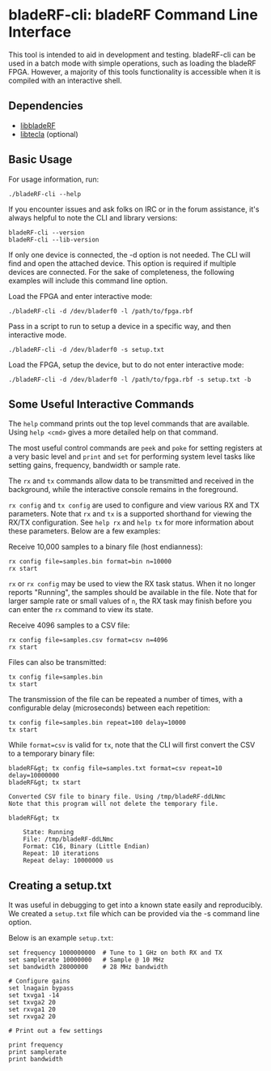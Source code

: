 # bladeRF-cli: bladeRF Command Line Interface #
This tool is intended to aid in development and testing.  bladeRF-cli can be used in a batch mode with simple operations, such as loading the bladeRF FPGA.  However, a majority of this tools functionality is accessible when it is compiled with an interactive shell.

## Dependencies ##
- [libbladeRF][libbladeRF]
- [libtecla][libtecla] (optional)

[libbladeRF]: ../../libraries/libbladeRF (libbladeRF)
[libtecla]: http://www.astro.caltech.edu/~mcs/tecla/ (libtecla)


## Basic Usage ##
For usage information, run:

```
./bladeRF-cli --help
```

If you encounter issues and ask folks on IRC or in the forum assistance, it's always helpful to note the CLI and library versions:

```
bladeRF-cli --version
bladeRF-cli --lib-version
```

If only one device is connected, the -d option is not needed. The CLI will find and open the attached device. This option is required if multiple devices are connected. For the sake of completeness, the following examples will include this command line option.

Load the FPGA and enter interactive mode:

```
./bladeRF-cli -d /dev/bladerf0 -l /path/to/fpga.rbf
```

Pass in a script to run to setup a device in a specific way, and then interactive mode.

```
./bladeRF-cli -d /dev/bladerf0 -s setup.txt
```

Load the FPGA, setup the device, but to do not enter interactive mode:

```
./bladeRF-cli -d /dev/bladerf0 -l /path/to/fpga.rbf -s setup.txt -b
```

## Some Useful Interactive Commands ##
The `help` command prints out the top level commands that are available. Using `help <cmd>` gives a more detailed help on that command.

The most useful control commands are `peek` and `poke` for setting registers at a very basic level and `print` and `set` for performing system level tasks like setting gains, frequency, bandwidth or sample rate.

The `rx` and `tx` commands allow data to be transmitted and received in the background, while the interactive console remains in the foreground.

`rx config` and `tx config` are used to configure and view various RX and TX parameters. Note that `rx` and `tx` is a supported shorthand for viewing the RX/TX configuration. See `help rx` and `help tx` for more information about these parameters. Below are a few examples:

Receive 10,000 samples to a binary file (host endianness):
```
rx config file=samples.bin format=bin n=10000
rx start
```

`rx` or `rx config` may be used to view the RX task status. When it no longer reports "Running", the samples should be available in the file. Note that for larger sample rate or small values of `n`, the RX task may finish before you can enter the `rx` command to view its state.


Receive 4096 samples to a CSV file:
```
rx config file=samples.csv format=csv n=4096
rx start
```

Files can also be transmitted:

```
tx config file=samples.bin
tx start
```

The transmission of the file can be repeated a number of times, with a configurable delay (microseconds) between each repetition:

```
tx config file=samples.bin repeat=100 delay=10000
tx start
```

While `format=csv` is valid for `tx`, note that the CLI will first convert the CSV to a temporary binary file:

```
bladeRF&gt; tx config file=samples.txt format=csv repeat=10 delay=10000000
bladeRF&gt; tx start

Converted CSV file to binary file. Using /tmp/bladeRF-ddLNmc
Note that this program will not delete the temporary file.

bladeRF&gt; tx

    State: Running
    File: /tmp/bladeRF-ddLNmc
    Format: C16, Binary (Little Endian)
    Repeat: 10 iterations
    Repeat delay: 10000000 us
```

## Creating a setup.txt ##
It was useful in debugging to get into a known state easily and reproducibly.  We created a `setup.txt` file which can be provided via the -s command line option.

Below is an example `setup.txt`:

```
set frequency 1000000000  # Tune to 1 GHz on both RX and TX
set samplerate 10000000   # Sample @ 10 MHz
set bandwidth 28000000    # 28 MHz bandwidth

# Configure gains
set lnagain bypass
set txvga1 -14
set txvga2 20
set rxvga1 20
set rxvga2 20

# Print out a few settings

print frequency
print samplerate
print bandwidth
```
